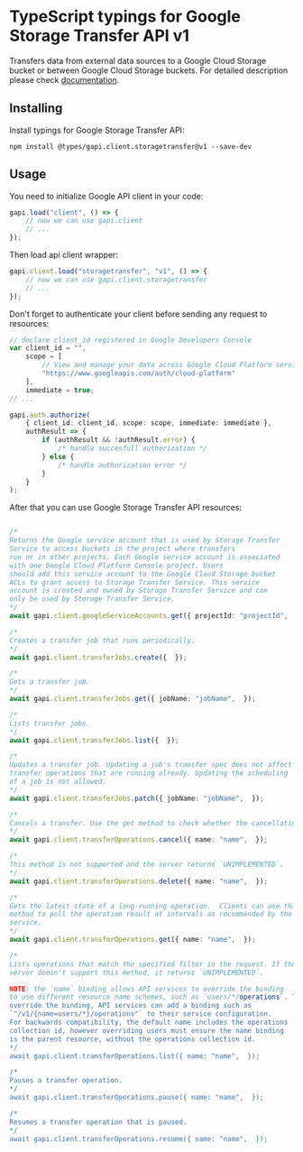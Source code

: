 # TypeScript typings for Google Storage Transfer API v1

Transfers data from external data sources to a Google Cloud Storage bucket or
between Google Cloud Storage buckets. For detailed description please check
[documentation](https://cloud.google.com/storage/transfer).

## Installing

Install typings for Google Storage Transfer API:

```
npm install @types/gapi.client.storagetransfer@v1 --save-dev
```

## Usage

You need to initialize Google API client in your code:

```typescript
gapi.load("client", () => {
    // now we can use gapi.client
    // ...
});
```

Then load api client wrapper:

```typescript
gapi.client.load("storagetransfer", "v1", () => {
    // now we can use gapi.client.storagetransfer
    // ...
});
```

Don't forget to authenticate your client before sending any request to
resources:

```typescript
// declare client_id registered in Google Developers Console
var client_id = "",
    scope = [
        // View and manage your data across Google Cloud Platform services
        "https://www.googleapis.com/auth/cloud-platform"
    ],
    immediate = true;
// ...

gapi.auth.authorize(
    { client_id: client_id, scope: scope, immediate: immediate },
    authResult => {
        if (authResult && !authResult.error) {
            /* handle succesfull authorization */
        } else {
            /* handle authorization error */
        }
    }
);
```

After that you can use Google Storage Transfer API resources:

```typescript

/*
Returns the Google service account that is used by Storage Transfer
Service to access buckets in the project where transfers
run or in other projects. Each Google service account is associated
with one Google Cloud Platform Console project. Users
should add this service account to the Google Cloud Storage bucket
ACLs to grant access to Storage Transfer Service. This service
account is created and owned by Storage Transfer Service and can
only be used by Storage Transfer Service.
*/
await gapi.client.googleServiceAccounts.get({ projectId: "projectId",  });

/*
Creates a transfer job that runs periodically.
*/
await gapi.client.transferJobs.create({  });

/*
Gets a transfer job.
*/
await gapi.client.transferJobs.get({ jobName: "jobName",  });

/*
Lists transfer jobs.
*/
await gapi.client.transferJobs.list({  });

/*
Updates a transfer job. Updating a job's transfer spec does not affect
transfer operations that are running already. Updating the scheduling
of a job is not allowed.
*/
await gapi.client.transferJobs.patch({ jobName: "jobName",  });

/*
Cancels a transfer. Use the get method to check whether the cancellation succeeded or whether the operation completed despite cancellation.
*/
await gapi.client.transferOperations.cancel({ name: "name",  });

/*
This method is not supported and the server returns `UNIMPLEMENTED`.
*/
await gapi.client.transferOperations.delete({ name: "name",  });

/*
Gets the latest state of a long-running operation.  Clients can use this
method to poll the operation result at intervals as recommended by the API
service.
*/
await gapi.client.transferOperations.get({ name: "name",  });

/*
Lists operations that match the specified filter in the request. If the
server doesn't support this method, it returns `UNIMPLEMENTED`.

NOTE: the `name` binding allows API services to override the binding
to use different resource name schemes, such as `users/*/operations`. To
override the binding, API services can add a binding such as
`"/v1/{name=users/*}/operations"` to their service configuration.
For backwards compatibility, the default name includes the operations
collection id, however overriding users must ensure the name binding
is the parent resource, without the operations collection id.
*/
await gapi.client.transferOperations.list({ name: "name",  });

/*
Pauses a transfer operation.
*/
await gapi.client.transferOperations.pause({ name: "name",  });

/*
Resumes a transfer operation that is paused.
*/
await gapi.client.transferOperations.resume({ name: "name",  });
```
